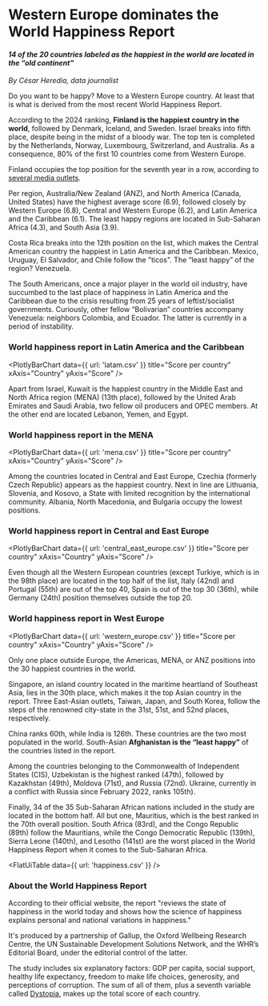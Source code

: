 # Western Europe dominates the World Happiness Report
#### _14 of the 20 countries labeled as the happiest in the world are located in the “old continent”_

*By César Heredia, data journalist*

Do you want to be happy? Move to a Western Europe country. At least that is what is derived from the most recent World Happiness Report.

According to the 2024 ranking, **Finland is the happiest country in the world**, followed by Denmark, Iceland, and Sweden. Israel breaks into fifth place, despite being in the midst of a bloody war. The top ten is completed by the Netherlands, Norway, Luxembourg, Switzerland, and Australia. As a consequence, 80% of the first 10 countries come from Western Europe.

Finland occupies the top position for the seventh year in a row, according to [several media outlets]( https://www.google.com/search?client=opera&q=finland+is+world%27s+happiest+country+for+seventh+year+study&sourceid=opera&ie=UTF-8&oe=UTF-8).

Per region, Australia/New Zealand (ANZ), and North America (Canada, United States) have the highest average score (6.9), followed closely by Western Europe (6.8), Central and Western Europe (6.2), and Latin America and the Caribbean (6.1). The least happy regions are located in Sub-Saharan Africa (4.3), and South Asia (3.9).

Costa Rica breaks into the 12th position on the list, which makes the Central American country the happiest in Latin America and the Caribbean. Mexico, Uruguay, El Salvador, and Chile follow the "ticos". The “least happy” of the region? Venezuela. 

The South Americans, once a major player in the world oil industry, have succumbed to the last place of happiness in Latin America and the Caribbean due to the crisis resulting from 25 years of leftist/socialist governments. Curiously, other fellow “Bolivarian” countries accompany Venezuela: neighbors Colombia, and Ecuador. The latter is currently in a period of instability.

### World happiness report in Latin America and the Caribbean
<PlotlyBarChart 
  data={{ url: 'latam.csv' }}
  title="Score per country"
  xAxis="Country"
  yAxis="Score" 
/>

Apart from Israel, Kuwait is the happiest country in the Middle East and North Africa region (MENA) (13th place), followed by the United Arab Emirates and Saudi Arabia, two fellow oil producers and OPEC members. At the other end are located Lebanon, Yemen, and Egypt.

### World happiness report in the MENA
<PlotlyBarChart 
  data={{ url: 'mena.csv' }}
  title="Score per country"
  xAxis="Country"
  yAxis="Score" 
/>

Among the countries located in Central and East Europe, Czechia (formerly Czech Republic) appears as the happiest country. Next in line are Lithuania, Slovenia, and Kosovo, a State with limited recognition by the international community. Albania, North Macedonia, and Bulgaria occupy the lowest positions.

### World happiness report in Central and East Europe
<PlotlyBarChart 
  data={{ url: 'central_east_europe.csv' }}
  title="Score per country"
  xAxis="Country"
  yAxis="Score" 
/>

Even though all the Western European countries (except Turkiye, which is in the 98th place) are located in the top half of the list, Italy (42nd) and Portugal (55th) are out of the top 40, Spain is out of the top 30 (36th), while Germany (24th) position themselves outside the top 20.

### World happiness report in West Europe
<PlotlyBarChart 
  data={{ url: 'western_europe.csv' }}
  title="Score per country"
  xAxis="Country"
  yAxis="Score" 
/>

Only one place outside Europe, the Americas, MENA, or ANZ positions into the 30 happiest countries in the world.

Singapore, an island country located in the maritime heartland of Southeast Asia, lies in the 30th place, which makes it the top Asian country in the report. Three East-Asian outlets, Taiwan, Japan, and South Korea, follow the steps of the renowned city-state in the 31st, 51st, and 52nd places, respectively.

China ranks 60th, while India is 126th. These countries are the two most populated in the world. South-Asian **Afghanistan is the “least happy”** of the countries listed in the report.

Among the countries belonging to the Commonwealth of Independent States (CIS), Uzbekistan is the highest ranked (47th), followed by Kazakhstan (49th), Moldova (71st), and Russia (72nd). Ukraine, currently in a conflict with Russia since February 2022, ranks 105th).

Finally, 34 of the 35 Sub-Saharan African nations included in the study are located in the bottom half. All but one, Mauritius, which is the best ranked in the 70th overall position. South Africa (83rd), and the Congo Republic (89th) follow the Mauritians, while the Congo Democratic Republic (139th), Sierra Leone (140th), and Lesotho (141st) are the worst placed in the World Happiness Report when it comes to the Sub-Saharan Africa.

<FlatUiTable
  data={{
    url: 'happiness.csv'
  }}
 />

### About the World Happiness Report

According to their official website, the report "reviews the state of happiness in the world today and shows how the science of happiness explains personal and national variations in happiness."

It's produced by a partnership of Gallup, the Oxford Wellbeing Research Centre, the UN Sustainable Development Solutions Network, and the WHR’s Editorial Board, under the editorial control of the latter.

The study includes six explanatory factors: GDP per capita, social support, healthy life expectancy, freedom to make life choices, generosity, and perceptions of corruption. The sum of all of them, plus a seventh variable called [Dystopia](https://worldhappiness.report/about/), makes up the total score of each country.
